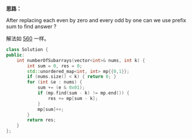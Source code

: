 **思路：**

After replacing each even by zero and every odd by one can we use prefix sum to find answer ?

解法如  [560](https://github.com/rongweihe/LeetCode/blob/master/algorithms/cpp/560-subarray-sum-equals-k.md) 一样。

```c++
class Solution {
public:
    int numberOfSubarrays(vector<int>& nums, int k) {
        int sum = 0, res = 0;
        std::unordered_map<int, int> mp{{0,1}};
        if (nums.size() < k) { return 0; }
        for (int &e : nums) {
            sum += (e & 0x01);
            if (mp.find(sum - k) != mp.end()) {
                res += mp[sum - k];
            }
            mp[sum]++;
        }
        return res;
    }
};
```